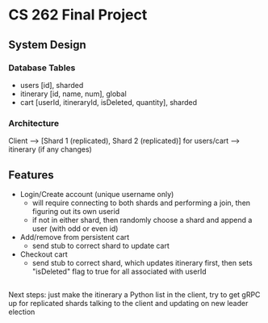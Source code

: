 
# CS 262 Final Project

## System Design

### Database Tables

- users [id], sharded
- itinerary [id, name, num], global
- cart [userId, itineraryId, isDeleted, quantity], sharded

### Architecture

Client --> [Shard 1 (replicated), Shard 2 (replicated)] for users/cart --> itinerary (if any changes)

## Features

- Login/Create account (unique username only)
  - will require connecting to both shards and performing a join, then figuring out its own userid
  - if not in either shard, then randomly choose a shard and append a user (with odd or even id)
- Add/remove from persistent cart
  - send stub to correct shard to update cart
- Checkout cart
  - send stub to correct shard, which updates itinerary first, then sets "isDeleted" flag to true for all associated with userId

##

Next steps: just make the itinerary a Python list in the client, try to get gRPC up for replicated shards talking to the client and updating on new leader election
